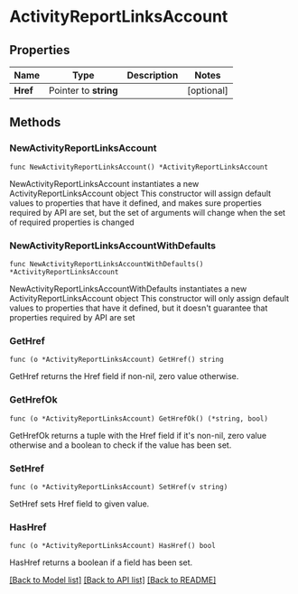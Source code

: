 # ActivityReportLinksAccount

## Properties

Name | Type | Description | Notes
------------ | ------------- | ------------- | -------------
**Href** | Pointer to **string** |  | [optional] 

## Methods

### NewActivityReportLinksAccount

`func NewActivityReportLinksAccount() *ActivityReportLinksAccount`

NewActivityReportLinksAccount instantiates a new ActivityReportLinksAccount object
This constructor will assign default values to properties that have it defined,
and makes sure properties required by API are set, but the set of arguments
will change when the set of required properties is changed

### NewActivityReportLinksAccountWithDefaults

`func NewActivityReportLinksAccountWithDefaults() *ActivityReportLinksAccount`

NewActivityReportLinksAccountWithDefaults instantiates a new ActivityReportLinksAccount object
This constructor will only assign default values to properties that have it defined,
but it doesn't guarantee that properties required by API are set

### GetHref

`func (o *ActivityReportLinksAccount) GetHref() string`

GetHref returns the Href field if non-nil, zero value otherwise.

### GetHrefOk

`func (o *ActivityReportLinksAccount) GetHrefOk() (*string, bool)`

GetHrefOk returns a tuple with the Href field if it's non-nil, zero value otherwise
and a boolean to check if the value has been set.

### SetHref

`func (o *ActivityReportLinksAccount) SetHref(v string)`

SetHref sets Href field to given value.

### HasHref

`func (o *ActivityReportLinksAccount) HasHref() bool`

HasHref returns a boolean if a field has been set.


[[Back to Model list]](../README.md#documentation-for-models) [[Back to API list]](../README.md#documentation-for-api-endpoints) [[Back to README]](../README.md)


